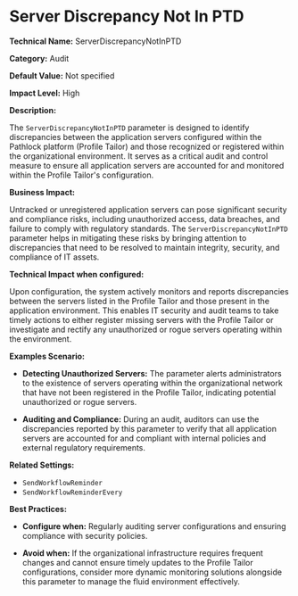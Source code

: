 # Server Discrepancy Not In PTD

**Technical Name:** ServerDiscrepancyNotInPTD

**Category:** Audit

**Default Value:** Not specified

**Impact Level:** High

**Description:**

The `ServerDiscrepancyNotInPTD` parameter is designed to identify discrepancies between the application servers configured within the Pathlock platform (Profile Tailor) and those recognized or registered within the organizational environment. It serves as a critical audit and control measure to ensure all application servers are accounted for and monitored within the Profile Tailor's configuration.

**Business Impact:**

Untracked or unregistered application servers can pose significant security and compliance risks, including unauthorized access, data breaches, and failure to comply with regulatory standards. The `ServerDiscrepancyNotInPTD` parameter helps in mitigating these risks by bringing attention to discrepancies that need to be resolved to maintain integrity, security, and compliance of IT assets.

**Technical Impact when configured:**

Upon configuration, the system actively monitors and reports discrepancies between the servers listed in the Profile Tailor and those present in the application environment. This enables IT security and audit teams to take timely actions to either register missing servers with the Profile Tailor or investigate and rectify any unauthorized or rogue servers operating within the environment.

**Examples Scenario:**

- **Detecting Unauthorized Servers:** The parameter alerts administrators to the existence of servers operating within the organizational network that have not been registered in the Profile Tailor, indicating potential unauthorized or rogue servers.
  
- **Auditing and Compliance:** During an audit, auditors can use the discrepancies reported by this parameter to verify that all application servers are accounted for and compliant with internal policies and external regulatory requirements.

**Related Settings:** 

- `SendWorkflowReminder` 
- `SendWorkflowReminderEvery` 

**Best Practices:** 

- **Configure when:** Regularly auditing server configurations and ensuring compliance with security policies.
  
- **Avoid when:** If the organizational infrastructure requires frequent changes and cannot ensure timely updates to the Profile Tailor configurations, consider more dynamic monitoring solutions alongside this parameter to manage the fluid environment effectively.
